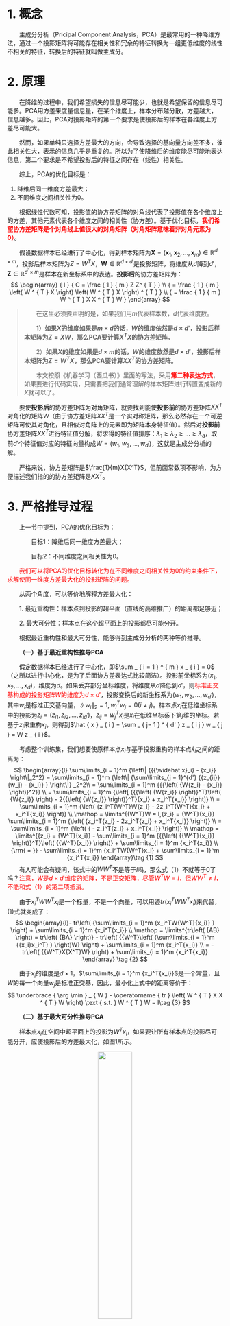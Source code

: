 ﻿# 1. 概念
&emsp;&emsp;主成分分析（Pricipal Component Analysis，PCA）是最常用的一种降维方法，通过一个投影矩阵将可能存在相关性和冗余的特征转换为一组更低维度的线性不相关的特征，转换后的特征就叫做主成分。

# 2.  原理 
&emsp;&emsp;在降维的过程中，我们希望损失的信息尽可能少，也就是希望保留的信息尽可能多。PCA用方差来度量信息量，在某个维度上，样本分布越分散，方差越大，信息越多。因此，PCA对投影矩阵的第一个要求是使投影后的样本在各维度上方差尽可能大。

&emsp;&emsp;然而，如果单纯只选择方差最大的方向，会导致选择的基向量方向差不多，彼此相关性大，表示的信息几乎是重复的。所以为了使降维后的维度能尽可能地表达信息，第二个要求是不希望投影后的特征之间存在（线性）相关性。

&emsp;&emsp;综上，PCA的优化目标是：
 1. 降维后同一维度方差最大；
 2. 不同维度之间相关性为0。

&emsp;&emsp;根据线性代数可知，投影值的协方差矩阵的对角线代表了投影值在各个维度上的方差，其他元素代表各个维度之间的相关性（协方差）。基于优化目标，<font color="red" >**我们希望协方差矩阵是个对角线上值很大的对角矩阵（对角矩阵意味着非对角元素为0）**</font>。

&emsp;&emsp;假设数据样本已经进行了中心化，得到样本矩阵为$\mathbf {X}= \left( \boldsymbol { x } _ { 1 } , \boldsymbol { x } _ { 2 } , \ldots , \boldsymbol { x } _ { m } \right) \in \mathbb { R } ^ { d \times m }$，投影后样本矩阵为$Z = W ^ { T } X$，$\mathbf {W} \in \mathbb { R } ^ { d \times d ^ { \prime } }$是投影矩阵，将维度从$d$降到$d'$，$\mathbf { Z } \in \mathbb { R } ^ { d ^ { \prime } \times m }$是样本在新坐标系中的表达。**投影后**的协方差矩阵为：
$$
\begin{array} { l } { C = \frac { 1 } { m } Z Z^ { T } } \\ { = \frac { 1 } { m } \left( W ^ { T } X \right) \left( W ^ { T } X \right) ^ { T } } \\ { = \frac { 1 } { m } W ^ { T } X X ^ { T } W } \end{array}
$$

> &emsp;&emsp;在这里必须要声明的是，如果我们用$m$代表样本数，$d$代表维度数。
> 
> &emsp;&emsp;**1）如果$X$的维度如果是$m \times d$的话，$W$的维度依然是$d \times
> d'$，投影后样本矩阵为$Z = XW$，那么PCA要计算$X^TX$的协方差矩阵。**
> 
> &emsp;&emsp;2）**如果$X$的维度如果是$d \times m$的话，$W$的维度依然是$d \times
> d'$，投影后样本矩阵为$Z = W ^ { T } X$，那么PCA要计算$XX^T$的协方差矩阵。**
> 
> &emsp;&emsp;本文按照《机器学习（西瓜书）》里面的写法，采用<font
> color="red">**第二种表达方式**</font>，如果要进行代码实现，只需要把我们通常理解的样本矩阵进行转置变成新的$X$就可以了。

&emsp;&emsp;要使**投影后**的协方差矩阵为对角矩阵，就要找到能使**投影前**的协方差矩阵$XX ^ { T }$对角化的矩阵$W$（由于协方差矩阵$XX ^ { T }$是一个实对称矩阵，那么必然存在一个可逆矩阵可使其对角化，且相似对角阵上的元素即为矩阵本身特征值）。然后对**投影前**协方差矩阵$XX ^ { T }$进行特征值分解，将求得的特征值排序：$\lambda _ { 1 } \geq \lambda _ { 2 } \geq \ldots \geq \lambda _ { d }$，取前$d'$个特征值对应的特征向量构成$W  = \left( w _ { 1 } , w _ { 2 } , \dots , w _ { d ^ { \prime } } \right)$，这就是主成分分析的解。

&emsp;&emsp;严格来说，协方差矩阵是$\frac{1}{m}X{X^T}$，但前面常数项不影响，为方便描述我们指的的协方差矩阵是$X{X^T}$。

# 3. 严格推导过程
&emsp;&emsp;上一节中提到，PCA的优化目标为：

&emsp;&emsp;&emsp;&emsp;目标1：降维后同一维度方差最大；

&emsp;&emsp;&emsp;&emsp;目标2：不同维度之间相关性为0。
 
&emsp;&emsp;<font color="red">我们可以将PCA的优化目标转化为在不同维度之间相关性为0的约束条件下，求解使同一维度方差最大化的投影矩阵的问题。</font>

&emsp;&emsp;从两个角度，可以等价地解释方差最大化：

&emsp;&emsp;1. 最近重构性：样本点到投影的超平面（直线的高维推广）的距离都足够近；

&emsp;&emsp;2. 最大可分性：样本点在这个超平面上的投影都尽可能分开。

&emsp;&emsp;根据最近重构性和最大可分性，能够得到主成分分析的两种等价推导。

&emsp;&emsp;**（一）基于最近重构性推导PCA**

&emsp;&emsp;假定数据样本已经进行了中心化，即$\sum _ { i = 1 } ^ { m } x _ { i } = 0$（之所以进行中心化，是为了后面协方差表达式比较简洁）。投影前坐标系为$\left( x _ { 1 } , x _ { 2 } , \dots , x _ { d } \right)$，维度为$d$。如果丢弃部分坐标维度，将维度从$d$降低到$d'$，则<font color="red">标准正交基构成的投影矩阵$W$的维度为$d \times d'$</font>，投影变换后的新坐标系为$\left( w _ { 1 } , w _ { 2 } , \dots , w _ { d^ { \prime } } \right)$，其中$w_i$是标准正交基向量，$\left\| w _ { i } \right\| _ { 2 } = 1, w _ { i } ^ { T } w _ { j } = 0 ( i \neq j )$。样本点$x_i$在低维坐标系中的投影为$z _ { i } = \left( z _ { i 1 } , z _ { i 2 } , \dots , z _ { i d ^ { \prime } } \right)$，$z _ { i j } = w _ { j } ^ { T } x _ { i }$是$x_i$在低维坐标系下第$j$维的坐标。若基于$z_j$来重构$x_i$，则得到$\hat { x } _ { i } = \sum _ { j= 1 } ^ { d' } z _ { i j } w _ { j } = W z _ { i }$。

&emsp;&emsp;考虑整个训练集，我们想要使原样本点$x_i$与基于投影重构的样本点$\hat { x } _ { i }$之间的距离为：
$$
\begin{array}{l}
\sum\limits_{i = 1}^m {\left\| {{{\widehat x}_i} - {x_i}} \right\|_2^2}  = \sum\limits_{i = 1}^m {\left\| {\sum\limits_{j = 1}^{d'} {{z_{ij}}{w_j} - {x_i}} } \right\|} _2^2\\
 = \sum\limits_{i = 1}^m {{{\left( {W{z_i} - {x_i}} \right)}^2}} \\
 = \sum\limits_{i = 1}^m {\left[ {{{\left( {W{z_i}} \right)}^T}\left( {W{z_i}} \right) - 2{{\left( {W{z_i}} \right)}^T}{x_i} + x_i^T{x_i}} \right]} \\
 = \sum\limits_{i = 1}^m {\left( {z_i^T{W^T}W{z_i} - 2z_i^T{W^T}{x_i} + x_i^T{x_i}} \right)} \\
\mathop  = \limits^{{W^T}W = I,{z_i} = {W^T}{x_i}} \sum\limits_{i = 1}^m {\left( {z_i^T{z_i} - 2z_i^T{z_i} + x_i^T{x_i}} \right)} \\
 = \sum\limits_{i = 1}^m {\left( { - z_i^T{z_i} + x_i^T{x_i}} \right)} \\
\mathop  = \limits^{{z_i} = {W^T}{x_i}}  - \sum\limits_{i = 1}^m {{{\left( {{W^T}{x_i}} \right)}^T}\left( {{W^T}{x_i}} \right)}  + \sum\limits_{i = 1}^m {x_i^T{x_i}} \\
{\rm{ = }} - \sum\limits_{i = 1}^m {x_i^TW{W^T}x_i}  + \sum\limits_{i = 1}^m {x_i^T{x_i}} 
\end{array}\tag {1}
$$
&emsp;&emsp;有人可能会有疑问，该式中的$WW^T$不是等于$I$吗，那么式（1）不就等于0了吗？<font color="red">注意，$W$是$d \times d'$维度的矩阵，不是正交矩阵，尽管${W^T}W = I$，但$W{W^T} \ne I$，不能和式（1）的第二项抵消。</font>


&emsp;&emsp;由于${x_i^TW{W^T}x_i}$是一个标量，不是一个向量，可以用迹$tr\left( {x_i^TW{W^T}{x_i}} \right)$来代替，(1)式就变成了：
$$
\begin{array}{l}- tr\left( {\sum\limits_{i = 1}^m {x_i^TW{W^T}{x_i}} } \right) + \sum\limits_{i = 1}^m {x_i^T{x_i}} \\
\mathop  = \limits^{tr\left( {AB} \right) = tr\left( {BA} \right)}  - tr\left( {{W^T}\left( {\sum\limits_{i = 1}^m {{x_i}x_i^T} } \right)W} \right) + \sum\limits_{i = 1}^m {x_i^T{x_i}} \\
 =  - tr\left( {{W^T}X{X^T}W} \right) + \sum\limits_{i = 1}^m {x_i^T{x_i}} 
\end{array}
\tag {2}
$$

&emsp;&emsp;由于$x_i$的维度是$d \times 1$，$\sum\limits_{i = 1}^m {x_i^T{x_i}}$是一个常量，且$W$的每一个向量$w_j$是标准正交基，因此，最小化上式中的距离等价于：
$$
\underbrace { \arg \min } _ { W } - \operatorname { tr } \left( W ^ { T } X X ^ { T } W \right) \text { s.t. } W ^ { T } W = I\tag {3}
$$

&emsp;&emsp;**（二）基于最大可分性推导PCA**

&emsp;&emsp;样本点$x_i$在空间中超平面上的投影为$W^Tx_i$，如果要让所有样本点的投影尽可能分开，应使投影后的方差最大化，如图1所示。

<div align="center">
<img src="https://img-blog.csdnimg.cn/20181220131054868.png" width="40%"  alt=""/>
</div>
<div align="center">
图1：使所有样本的投影尽可能分开，则需最大化投影点的方差
</div>

&emsp;&emsp;由于投影值的协方差矩阵的对角线代表了投影值在各个维度上的方差，则所有维度上的方差和可写成协方差矩阵的迹：（这个过程与第2节中描述的一致）
$$
\begin{array}{l}
\sum\limits_{i = 1}^m {\left( {{W^T}{x_i}} \right){{\left( {{W^T}{x_i}} \right)}^T}}  = \sum\limits_{i = 1}^m {{W^T}{x_i}x_i^TW} \\
 = tr\left( {{W^T}X{X^T}W} \right)
\end{array}\tag {4}
$$

&emsp;&emsp;因此，最大化方差等价于：
$$
\underbrace { \arg \max } _ { W } \operatorname { tr } \left( W ^ { T } X X ^ { T } W \right) \text { s.t. } W ^ { T } W = I\tag {5}
$$

&emsp;&emsp;(5)式与(3)式等价。

# 4. PCA求解
&emsp;&emsp;对(3)式和(5)式中的优化目标，利用拉格朗日乘子法可得：
$$
J(W) =  -tr \left( {{W^T}X{X^T}W} \right) + \lambda \left( {{W^T}W - I} \right)\tag {6}
$$
&emsp;&emsp;对$X$求导，由于$\frac{{\partial tr\left( {A^TB} \right)}}{{\partial A}} = B$，可得：
$$
\frac{{\partial J(W)}}{{\partial W}} = -X{X^T}W + \lambda W\tag {7}
$$
令导数为0，得：
$$X{X^T}W =   \lambda W\tag {8}$$

&emsp;&emsp;根据线性代数中的特征值分解$Ax =   \lambda x$可知上式是一个类似的问题。于是，只需要对协方差矩阵$X{X^T}$进行特征值分解，将求得的特征值排序：$\lambda _ { 1 } \geq \lambda _ { 2 } \geq \ldots \geq \lambda _ { d }$，取前$d'$个特征值对应的特征向量构成$W = \left( w _ { 1 } , w _ { 2 } , \dots , w _ { d ^ { \prime } } \right)$，这就是主成分分析的解。（为什么）

&emsp;&emsp; 降维后低维空间的维数$d'$通常是事先指定的，还可以设置一个重构阈值，例如$t=95%$，然后选取使下式成立的最小$d'$值：
$$
\frac { \sum _ { i = 1 } ^ { d ^ { \prime } } \lambda _ { i } } { \sum _ { i = 1 } ^ { d } \lambda _ { i } } \geq t\tag {9}
$$

# 5. PCA算法描述
&emsp;&emsp; 输入：训练数据集$D= \left\{ x _ { 1 } , x _ { 2 } , \cdots , x _ { m } \right\}$，低维空间维数$d'$。

&emsp;&emsp; 过程：
&emsp;&emsp; &emsp;&emsp; （1）对所有样本进行中心化：
$$
x_i = x_i - \frac { 1 } { m } \sum _ { j = 1 } ^ { m } x _j 
$$

&emsp;&emsp; &emsp;&emsp; （2）计算样本的协方差矩阵$X{X^T}$；

&emsp;&emsp; &emsp;&emsp; （3）对协方差矩阵$X{X^T}$做特征值分解，求出其特征值及其对应的特征向量；

&emsp;&emsp; &emsp;&emsp; （4）取最大的$d'$个特征值对应的特征向量$\left( w _ { 1 } , w _ { 2 } , \dots , w _ { d ^ { \prime } } \right)$；

&emsp;&emsp; &emsp;&emsp; （5）对样本集$D$中的每一个样本$x_i$，转化为新样本$z_i=W^Tx_i$，得到输出样本集$D'= \left\{ z _ { 1 } , z _ { 2 } , \cdots , z_ { m } \right\}$。

&emsp;&emsp; 输出：投影矩阵$W  = \left( w _ { 1 } , w _ { 2 } , \dots , w _ { d ^ { \prime } } \right)$和降维后的样本集$D'= \left\{ z _ { 1 } , z _ { 2 } , \cdots , z_ { m } \right\}$。

# 6. PCA优缺点
&emsp;&emsp;PCA算法的主要优点：
 1. 舍弃一部分信息量少的特征， 使样本的采样密度增大；
 2. 最小的特征值所对应的特征向量往往与噪声有关，舍弃它们可以起到去噪的作用（在信号处理中任务信号具有较大方差，噪声拥有较小方差）；
 3. 计算方法简单，主要运算是特征值分解，易于实现。

&emsp;&emsp;主要缺点：
 1. 主成分各个特征维度的含义具有一定的模糊性，不如原始样本特征的解释性强；
 2. 方差小的非主成分也可能含有对样本差异的重要信息，因降维丢弃可能对后续数据处理有影响。

> 参考文献：
> 1. 《机器学习》第十章降维与度量学习——周志华
> 2. [主成分分析（PCA）原理总结](https://www.cnblogs.com/pinard/p/6239403.html#!comments)
> 3. [协方差矩阵与PCA深入原理剖析](https://blog.csdn.net/u010309553/article/details/52497122)
> 4. [PCA算法原理：为什么用协方差矩阵](https://blog.csdn.net/a10767891/article/details/80288463)
> 5. [主成分分析（PCA）原理详解](https://blog.csdn.net/zhongkelee/article/details/44064401)
> 6. [图文并茂的PCA教程](https://blog.csdn.net/hustqb/article/details/78394058)
